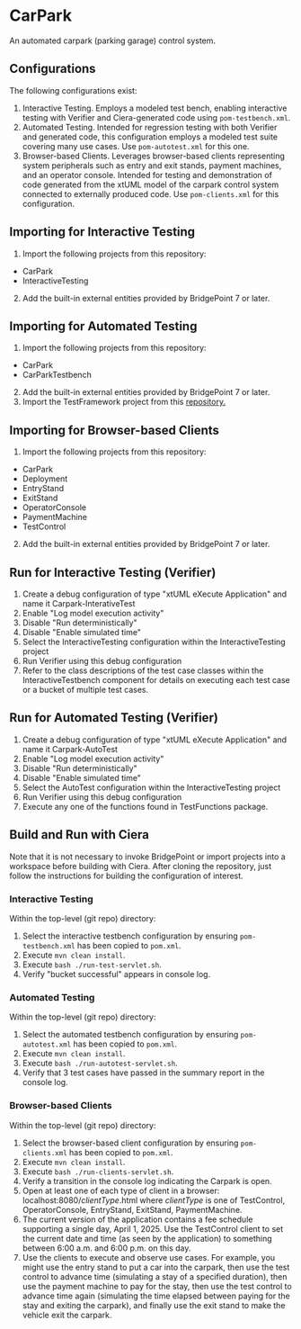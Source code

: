 # CarPark
An automated carpark (parking garage) control system.  
## Configurations
The following configurations exist:
1. Interactive Testing.  Employs a modeled test bench, enabling interactive testing with Verifier and Ciera-generated code using `pom-testbench.xml`.
2. Automated Testing.  Intended for regression testing with both Verifier and generated code, this configuration employs a modeled test suite covering many use cases.  Use `pom-autotest.xml` for this one.
3. Browser-based Clients.  Leverages browser-based clients representing system peripherals such as entry and exit stands, payment machines, and an operator console.  Intended for testing and demonstration of code generated from the xtUML model of the carpark control system connected to externally produced code.  Use `pom-clients.xml` for this configuration.
## Importing for Interactive Testing
1. Import the following projects from this repository:
- CarPark
- InteractiveTesting
2. Add the built-in external entities provided by BridgePoint 7 or later.
## Importing for Automated Testing
1. Import the following projects from this repository:
- CarPark
- CarParkTestbench
2. Add the built-in external entities provided by BridgePoint 7 or later.
3. Import the TestFramework project from this [repository.](https://github.com/amullarney/TestFramework)
## Importing for Browser-based Clients
1. Import the following projects from this repository:
- CarPark
- Deployment
- EntryStand
- ExitStand
- OperatorConsole
- PaymentMachine
- TestControl
2. Add the built-in external entities provided by BridgePoint 7 or later.
## Run for Interactive Testing (Verifier)
1. Create a debug configuration of type "xtUML eXecute Application" and name it Carpark-InterativeTest
2. Enable "Log model execution activity"
3. Disable "Run deterministically"
4. Disable "Enable simulated time"
5. Select the InteractiveTesting configuration within the InteractiveTesting project
6. Run Verifier using this debug configuration
7. Refer to the class descriptions of the test case classes within the InteractiveTestbench component for details on executing each test case or a bucket of multiple test cases.
## Run for Automated Testing (Verifier)
1. Create a debug configuration of type "xtUML eXecute Application" and name it Carpark-AutoTest
2. Enable "Log model execution activity"
3. Disable "Run deterministically"
4. Disable "Enable simulated time"
5. Select the AutoTest configuration within the InteractiveTesting project
6. Run Verifier using this debug configuration 
7. Execute any one of the functions found in TestFunctions package.
## Build and Run with Ciera
Note that it is not necessary to invoke BridgePoint or import projects into a workspace before building with Ciera.  After cloning the repository, just follow the instructions for building the configuration of interest.
### Interactive Testing
Within the top-level (git repo) directory:
1. Select the interactive testbench configuration by ensuring `pom-testbench.xml` has been copied to `pom.xml`.
2. Execute `mvn clean install`.  
3. Execute `bash ./run-test-servlet.sh`.
4. Verify "bucket successful" appears in console log.
### Automated Testing
Within the top-level (git repo) directory:
1. Select the automated testbench configuration by ensuring `pom-autotest.xml` has been copied to `pom.xml`.
2. Execute `mvn clean install`.  
3. Execute `bash ./run-autotest-servlet.sh`.
4. Verify that 3 test cases have passed in the summary report in the console log.
### Browser-based Clients
Within the top-level (git repo) directory:
1. Select the browser-based client configuration by ensuring `pom-clients.xml` has been copied to `pom.xml`.
2. Execute `mvn clean install`.  
3. Execute `bash ./run-clients-servlet.sh`.
4. Verify a transition in the console log indicating the Carpark is open.
5. Open at least one of each type of client in a browser:  localhost:8080/*clientType*.html where *clientType* is one of TestControl, OperatorConsole, EntryStand, ExitStand, PaymentMachine.
6. The current version of the application contains a fee schedule supporting a single day, April 1, 2025. Use the TestControl client to set the current date and time (as seen by the application) to something between 6:00 a.m. and 6:00 p.m. on this day.
7. Use the clients to execute and observe use cases.  For example, you might use the entry stand to put a car into the carpark, then use the test control to advance time (simulating a stay of a specified duration), then use the payment machine to pay for the stay, then use the test control to advance time again (simulating the time elapsed between paying for the stay and exiting the carpark), and finally use the exit stand to make the vehicle exit the carpark.
